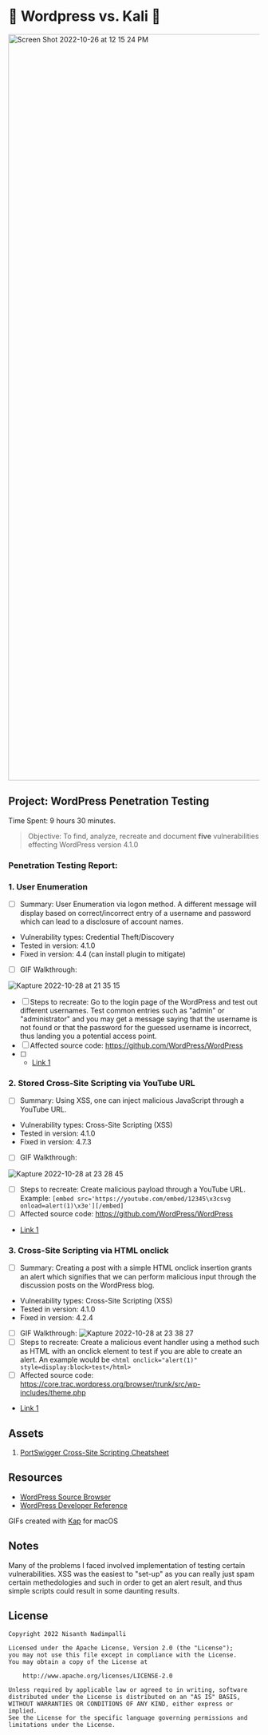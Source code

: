 # 📖 Wordpress vs. Kali 🐉

<img width="1494" alt="Screen Shot 2022-10-26 at 12 15 24 PM" src="https://user-images.githubusercontent.com/70921921/198755535-4dac0428-9b6b-4746-94ec-39640e76a66e.png">

## Project: WordPress Penetration Testing

Time Spent: 9 hours 30 minutes. 
> Objective: To find, analyze, recreate and document **five** vulnerabilities effecting WordPress version 4.1.0

### Penetration Testing Report:

### 1. User Enumeration

- [ ] Summary: User Enumeration via logon method. A different message will display based on correct/incorrect entry of a username and password which can lead to a disclosure of account names.
- Vulnerability types: Credential Theft/Discovery
- Tested in version: 4.1.0
- Fixed in version: 4.4 (can install plugin to mitigate)
- [ ] GIF Walkthrough: 

![Kapture 2022-10-28 at 21 35 15](https://user-images.githubusercontent.com/70921921/198755917-5562a951-b888-4e60-ac89-16163c423f2c.gif)
- [ ] Steps to recreate: Go to the login page of the WordPress and test out different usernames. Test common entries such as "admin" or "administrator" and you may get a message saying that the username is not found or that the password for the guessed username is incorrect, thus landing you a potential access point.
- [ ] Affected source code: https://github.com/WordPress/WordPress
- [ ] - [Link 1](https://core.trac.wordpress.org/browser/tags/version/src/source_file.php)
  
### 2. Stored Cross-Site Scripting via YouTube URL

- [ ] Summary: Using XSS, one can inject malicious JavaScript through a YouTube URL.
- Vulnerability types: Cross-Site Scripting (XSS)
- Tested in version: 4.1.0
- Fixed in version: 4.7.3
- [ ] GIF Walkthrough: 

![Kapture 2022-10-28 at 23 28 45](https://user-images.githubusercontent.com/70921921/198806179-e118036b-5c47-4979-83e0-d7f078360723.gif)
- [ ] Steps to recreate: Create malicious payload through a YouTube URL. Example: ```[embed src='https://youtube.com/embed/12345\x3csvg onload=alert(1)\x3e'][/embed]```
- [ ] Affected source code: https://github.com/WordPress/WordPress
- [Link 1](http://127.0.0.1:8080/?p=13)

### 3. Cross-Site Scripting via HTML onclick

- [ ] Summary: Creating a post with a simple HTML onclick insertion grants an alert which signifies that we can perform malicious input through the discussion posts on the WordPress blog.
- Vulnerability types: Cross-Site Scripting (XSS)
- Tested in version: 4.1.0
- Fixed in version: 4.2.4
- [ ] GIF Walkthrough: 
![Kapture 2022-10-28 at 23 38 27](https://user-images.githubusercontent.com/70921921/198812363-2cf28bdc-6c9b-478d-a659-db19668ebf79.gif)
- [ ] Steps to recreate: Create a malicious event handler using a method such as HTML with an onclick element to test if you are able to create an alert. An example would be ```<html onclick="alert(1)" style=display:block>test</html>```
- [ ] Affected source code: https://core.trac.wordpress.org/browser/trunk/src/wp-includes/theme.php
- [Link 1](http://127.0.0.1:8080/?p=9)

## Assets

1. [PortSwigger Cross-Site Scripting Cheatsheet](https://portswigger.net/web-security/cross-site-scripting/cheat-sheet)

## Resources

- [WordPress Source Browser](https://core.trac.wordpress.org/browser/)
- [WordPress Developer Reference](https://developer.wordpress.org/reference/)

GIFs created with
[Kap](https://getkap.co/) for macOS


## Notes

Many of the problems I faced involved implementation of testing certain vulnerabilities. XSS was the easiest to "set-up" as you can really just spam certain methedologies and such in order to get an alert result, and thus simple scripts could result in some daunting results. 

## License

    Copyright 2022 Nisanth Nadimpalli

    Licensed under the Apache License, Version 2.0 (the "License");
    you may not use this file except in compliance with the License.
    You may obtain a copy of the License at

        http://www.apache.org/licenses/LICENSE-2.0

    Unless required by applicable law or agreed to in writing, software
    distributed under the License is distributed on an "AS IS" BASIS,
    WITHOUT WARRANTIES OR CONDITIONS OF ANY KIND, either express or implied.
    See the License for the specific language governing permissions and
    limitations under the License.
